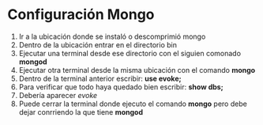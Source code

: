 # Configuración Mongo

1. Ir a la ubicación donde se instaló o descomprimió mongo
2. Dentro de la ubicación entrar en el directorio bin
3. Ejecutar una terminal desde ese directorio con el siguien comonado **mongod**
4. Ejecutar otra terminal desde la misma ubicación con el comando **mongo**
5. Dentro de la terminal anterior escribir: **use evoke;**
6. Para verificar que todo haya quedado bien escribir: **show dbs;**
7. Debería aparecer *evoke*
8. Puede cerrar la terminal donde ejecuto el comando **mongo** pero debe dejar conrriendo la que tiene **mongod**